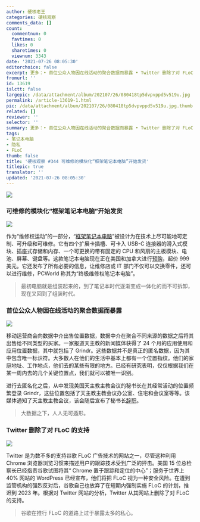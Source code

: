 ```yaml
---
author: 硬核老王
categories: 硬核观察
comments_data: []
count:
  commentnum: 0
  favtimes: 0
  likes: 0
  sharetimes: 0
  viewnum: 3343
date: '2021-07-26 08:05:30'
editorchoice: false
excerpt: 更多：• 首位公众人物因在线活动的聚合数据而暴露 • Twitter 删除了对 FLoC 的支持
fromurl: ''
id: 13619
islctt: false
largepic: /data/attachment/album/202107/26/080418tp5dvpvppd5v519u.jpg
permalink: /article-13619-1.html
pic: /data/attachment/album/202107/26/080418tp5dvpvppd5v519u.jpg.thumb.jpg
related: []
reviewer: ''
selector: ''
summary: 更多：• 首位公众人物因在线活动的聚合数据而暴露 • Twitter 删除了对 FLoC 的支持
tags:
- 笔记本电脑
- 隐私
- FLoC
thumb: false
title: '硬核观察 #344 可维修的模块化“框架笔记本电脑”开始发货'
titlepic: true
translator: ''
updated: '2021-07-26 08:05:30'
---
```


![](/data/attachment/album/202107/26/080418tp5dvpvppd5v519u.jpg)


### 可维修的模块化“框架笔记本电脑”开始发货


![](/data/attachment/album/202107/26/080431dq5bg69mcmxyggh9.jpg)


作为“维修权运动”的一部分，“[框架笔记本电脑](https://frame.work/)”被设计为在技术上尽可能地可定制、可升级和可维修。它有四个扩展卡插槽、可卡入 USB-C 连接器的滑入式模块、插座式存储和内存、一个可更换的带有固定的 CPU 和风扇的主板模块、电池、屏幕、键盘等。这款笔记本电脑现在正在美国和加拿大进行[预购](https://www.cnet.com/tech/computing/framework-laptop-review-a-functional-and-futureproof-13-inches/)，起价 999 美元。它还发布了所有必要的信息，让维修店或 IT 部门不仅可以交换零件，还可以进行维修，PCWorld 称其为“终极维修权笔记本电脑”。



> 
> 最初电脑就是组装起来的，到了笔记本时代逐渐变成一体化的而不可拆卸，现在又回到了组装时代。
> 
> 
> 


### 首位公众人物因在线活动的聚合数据而暴露


![](/data/attachment/album/202107/26/080454xno4cs4jov7qoltc.jpg)


移动运营商会向数据中介出售位置数据，数据中介在聚合不同来源的数据之后将其出售给不同类型的买家。一家报道天主教的新闻媒体获得了 24 个月的应用使用和应用位置数据，其中就包括了 Grindr。这些数据并不是真正的匿名数据，因为其中包含唯一标识符。大多数人在他们的生活中基本上都有一个位置指纹。他们的家庭地址、工作地点，他们去的某些有限的地方。已经有研究表明，仅仅根据我们在某一周内去的几个关键位置点，我们就可以被唯一识别。


进行去匿名化之后，从中发现美国天主教主教会议的秘书长在其经常活动的位置频繁登录 Grindr，这些位置包括了天主教主教会议办公室、住宅和会议室等等。该媒体通知了天主教主教会议，该会随后宣布了秘书长[辞职](https://arstechnica.com/tech-policy/2021/07/catholic-priest-quits-after-anonymized-data-revealed-alleged-use-of-grindr/#p3)。



> 
> 大数据之下，人人无可遁形。
> 
> 
> 


### Twitter 删除了对 FLoC 的支持


![](/data/attachment/album/202107/26/080513kmsm277g1g437g01.jpg)


Twitter 是为数不多的支持谷歌 FLoC 广告技术的网站之一，尽管这种利用 Chrome 浏览器浏览习惯来描述用户的跟踪技术受到广泛的抨击。美国 15 位总检察长已经指责谷歌试图将其“ Chrome 置于跟踪和定位的中心”；服务于世界上 40% 网站的 WordPress 已经宣布，他们将把 FLoC 视为一种安全风险。在遭到监管机构的强烈反对后，谷歌自己也放弃了在短期内强制实施 FLoC 的计划，推迟到 2023 年。根据对 Twitter 网站的分析，Twitter 从其网站上删除了对 FLoC 的支持。



> 
> 谷歌在推行 FLoC 的道路上过于暴露太多的私心。
> 
> 
>